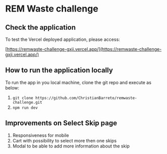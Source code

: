 # REM Waste challenge

## Check the application
To test the Vercel deployed application, please access:

[https://remwaste-challenge-gxji.vercel.app/](https://remwaste-challenge-gxji.vercel.app/)

## How to run the application locally
To run the app in you local machine, clone the git repo and execute as below:

1. `git clone https://github.com/ChristianBarreto/remwaste-challenge.git`
2. `npm run dev`

## Improvements on Select Skip page

1. Responsiveness for mobile
2. Cart with possibility to select more then one skips
3. Modal to be able to add more information about the skip